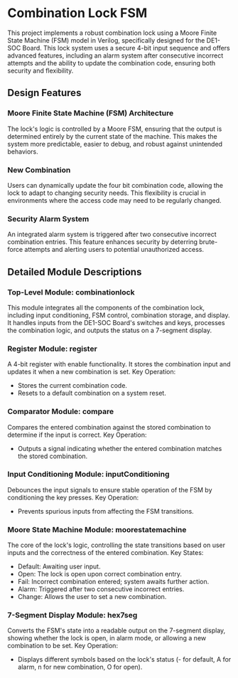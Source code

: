 # Combination Lock FSM 
This project implements a robust combination lock using a Moore Finite State Machine (FSM) model in Verilog, specifically designed for the DE1-SOC Board. This lock system uses a secure 4-bit input sequence and offers advanced features, including an alarm system after consecutive incorrect attempts and the ability to update the combination code, ensuring both security and flexibility.

## Design Features

### Moore Finite State Machine (FSM) Architecture
The lock's logic is controlled by a Moore FSM, ensuring that the output is determined entirely by the current state of the machine. This makes the system more predictable, easier to debug, and robust against unintended behaviors.

### New Combination 
Users can dynamically update the four bit combination code, allowing the lock to adapt to changing security needs. This flexibility is crucial in environments where the access code may need to be regularly changed.

### Security Alarm System
An integrated alarm system is triggered after two consecutive incorrect combination entries. This feature enhances security by deterring brute-force attempts and alerting users to potential unauthorized access.

## Detailed Module Descriptions
### Top-Level Module: combinationlock
This module integrates all the components of the combination lock, including input conditioning, FSM control, combination storage, and display. It handles inputs from the DE1-SOC Board's switches and keys, processes the combination logic, and outputs the status on a 7-segment display.


### Register Module: register
A 4-bit register with enable functionality. It stores the combination input and updates it when a new combination is set.
Key Operation:
- Stores the current combination code.
- Resets to a default combination on a system reset.

### Comparator Module: compare
Compares the entered combination against the stored combination to determine if the input is correct.
Key Operation:
- Outputs a signal indicating whether the entered combination matches the stored combination.

### Input Conditioning Module: inputConditioning
Debounces the input signals to ensure stable operation of the FSM by conditioning the key presses.
Key Operation:
- Prevents spurious inputs from affecting the FSM transitions.

### Moore State Machine Module: moorestatemachine
The core of the lock's logic, controlling the state transitions based on user inputs and the correctness of the entered combination.
Key States:
- Default: Awaiting user input.
- Open: The lock is open upon correct combination entry.
- Fail: Incorrect combination entered; system awaits further action.
- Alarm: Triggered after two consecutive incorrect entries.
- Change: Allows the user to set a new combination.

### 7-Segment Display Module: hex7seg
Converts the FSM's state into a readable output on the 7-segment display, showing whether the lock is open, in alarm mode, or allowing a new combination to be set.
Key Operation:
- Displays different symbols based on the lock's status (- for default, A for alarm, n for new combination, O for open).

